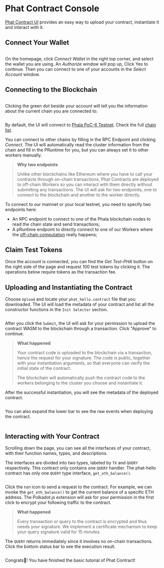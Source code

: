 # Phat Contract Console

[Phat Contract UI](https://phat.phala.network/) provides an easy way to upload your contract, instantiate it and interact with it.

## Connect Your Wallet <a href="#connect-wallet" id="connect-wallet"></a>

<figure><img src="../../../.gitbook/assets/phat-ui.png" alt=""><figcaption></figcaption></figure>

On the homepage, click _Connect Wallet_ in the right top corner, and select the wallet you are using. An _Authorize_ window will pop up, Click Yes to continue. Then you can connect to one of your accounts in the _Select Account_ window.

## Connecting to the Blockchain <a href="#connect-to-blockchain" id="connect-to-blockchain"></a>

<figure><img src="../../../.gitbook/assets/phat-ui-endpoint-setting.png" alt=""><figcaption></figcaption></figure>

Clicking the green dot beside your account will tell you the information about the current chain you are connected to.

<figure><img src="../../../.gitbook/assets/SelectNetwork.png" alt=""><figcaption></figcaption></figure>

By default, the UI will connect to [Phala PoC-6 Testnet](https://polkadot.js.org/apps/?rpc=wss%3A%2F%2Fpoc5.phala.network%2Fws#/explorer). Check the full [chain list](broken-reference).

You can connect to other chains by filling in the RPC Endpoint and clicking _Connect_. The UI will automatically read the cluster information from the chain and fill in the PRuntime for you, but you can always set it to other workers manually.

> **Why two endpoints**
>
> Unlike other blockchains like Ethereum where you have to call your contracts through on-chain transactions, Phat Contracts are deployed to off-chain Workers so you can interact with them directly without submitting any transactions. The UI will ask for two endpoints, one to connect to the blockchain and another to the worker directly.

To connect to our mainnet or your local testnet, you need to specify two endpoints here:

* An RPC endpoint to connect to one of the Phala blockchain nodes to read the chain state and send transactions;
* A pRuntime endpoint to directly connect to one of our Workers where the [off-chain computation](https://medium.com/phala-network/fat-contract-introduce-off-chain-computation-to-smart-contract-dfc5839d5fb8) really happens;

## Claim Test Tokens <a href="#claim-test-tokens" id="claim-test-tokens"></a>

Once the account is connected, you can find the _Get Test-PHA_ button on the right side of the page and request 100 test tokens by clicking it. The operations below require tokens as the transaction fee.

## Uploading and Instantiating the Contract <a href="#upload-and-instantiate-the-contract" id="upload-and-instantiate-the-contract"></a>

Choose `Upload` and locate your `phat_hello.contract` file that you downloaded. The UI will load the metadata of your contract and list all the constructor functions in the `Init Selector` section.

<figure><img src="../../../.gitbook/assets/phat-ui-upload.png" alt=""><figcaption></figcaption></figure>

After you click the `Submit`, the UI will ask for your permission to upload the contract WASM to the blockchain through a transaction. Click "Approve" to continue.

> **What happened**
>
> Your contract code is uploaded to the blockchain via a transaction, hence the request for your signature. The code is public, together with your instantiation arguments, so that everyone can verify the initial state of the contract.
>
> The blockchain will automatically push the contract code to the workers belonging to the cluster you choose and instantiate it.

After the successful instantiation, you will see the metadata of the deployed contract.

<figure><img src="../../../.gitbook/assets/phat-ui-metadata.png" alt=""><figcaption></figcaption></figure>

You can also expand the lower bar to see the raw events when deploying the contract.

<figure><img src="../../../.gitbook/assets/phat-ui-events.png" alt=""><figcaption></figcaption></figure>

## Interacting with Your Contract <a href="#interact-with-your-contract" id="interact-with-your-contract"></a>

Scrolling down the page, you can see all the interfaces of your contract, with their function names, types, and descriptions.

The interfaces are divided into two types, labeled by `TX` and `QUERY` respectively. This contract only contains one `QUERY` handler. The phat-hello contract has only one `QUERY` type interface, `get_eth_balance()`.

<figure><img src="../../../.gitbook/assets/phat-ui-input.png" alt=""><figcaption></figcaption></figure>

Click the run icon to send a request to the contract. For example, we can invoke the `get_eth_balance()` to get the current balance of a specific ETH address. The Polkadot.js extension will ask for your permission in the first click to encrypt your following traffic to the contract.

> **What happened**
>
> Every transaction or query to the contract is encrypted and thus needs your signature. We implement a certificate mechanism to keep your query signature valid for 15 minutes.

The `QUERY` returns immediately since it involves no on-chain transactions. Click the bottom status bar to see the execution result.

<figure><img src="../../../.gitbook/assets/phat-ui-result.png" alt=""><figcaption></figcaption></figure>

Congrats🎉! You have finished the basic tutorial of Phat Contract!
